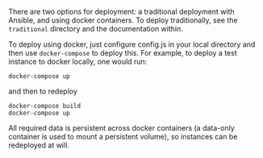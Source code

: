 There are two options for deployment: a traditional deployment with Ansible, and using docker containers. To deploy traditionally, see the `traditional` directory
and the documentation within.

To deploy using docker, just configure config.js in your local directory and then use `docker-compose` to
deploy this. For example, to deploy a test instance to docker locally, one would run:

    docker-compose up

and then to redeploy

    docker-compose build
    docker-compose up

All required data is persistent across docker containers (a data-only container is used to mount a persistent
volume), so instances can be redeployed at will.
